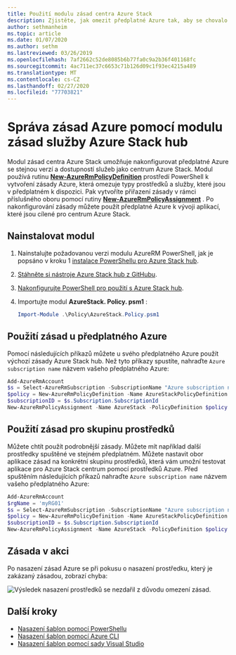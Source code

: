 ```yaml
---
title: Použití modulu zásad centra Azure Stack
description: Zjistěte, jak omezit předplatné Azure tak, aby se chovalo jako předplatné centra Azure Stack.
author: sethmanheim
ms.topic: article
ms.date: 01/07/2020
ms.author: sethm
ms.lastreviewed: 03/26/2019
ms.openlocfilehash: 7af2662c52de8085b6b77fa0c9a2b36f401168fc
ms.sourcegitcommit: 4ac711ec37c6653c71b126d09c1f93ec4215a489
ms.translationtype: MT
ms.contentlocale: cs-CZ
ms.lasthandoff: 02/27/2020
ms.locfileid: "77703821"
---
```

# <a name="manage-azure-policy-using-the-azure-stack-hub-policy-module"></a>Správa zásad Azure pomocí modulu zásad služby Azure Stack hub

Modul zásad centra Azure Stack umožňuje nakonfigurovat předplatné Azure se stejnou verzí a dostupností služeb jako centrum Azure Stack. Modul používá rutinu [**New-AzureRmPolicyDefinition**](/powershell/module/azurerm.resources/new-azurermpolicydefinition) prostředí PowerShell k vytvoření zásady Azure, která omezuje typy prostředků a služby, které jsou v předplatném k dispozici. Pak vytvoříte přiřazení zásady v rámci příslušného oboru pomocí rutiny [**New-AzureRmPolicyAssignment**](/powershell/module/azurerm.resources/new-azurermpolicyassignment) . Po nakonfigurování zásady můžete použít předplatné Azure k vývoji aplikací, které jsou cílené pro centrum Azure Stack.

## <a name="install-the-module"></a>Nainstalovat modul

1. Nainstalujte požadovanou verzi modulu AzureRM PowerShell, jak je popsáno v kroku 1 [instalace PowerShellu pro Azure Stack hub](../operator/azure-stack-powershell-install.md).
2. [Stáhněte si nástroje Azure Stack hub z GitHubu](../operator/azure-stack-powershell-download.md).
3. [Nakonfigurujte PowerShell pro použití s Azure Stack hub](azure-stack-powershell-configure-user.md).
4. Importujte modul **AzureStack. Policy. psm1** :

   ```powershell
   Import-Module .\Policy\AzureStack.Policy.psm1
   ```

## <a name="apply-policy-to-azure-subscription"></a>Použití zásad u předplatného Azure

Pomocí následujících příkazů můžete u svého předplatného Azure použít výchozí zásady Azure Stack hub. Než tyto příkazy spustíte, nahraďte `Azure subscription name` názvem vašeho předplatného Azure:

```powershell
Add-AzureRmAccount
$s = Select-AzureRmSubscription -SubscriptionName "Azure subscription name"
$policy = New-AzureRmPolicyDefinition -Name AzureStackPolicyDefinition -Policy (Get-AzsPolicy)
$subscriptionID = $s.Subscription.SubscriptionId
New-AzureRmPolicyAssignment -Name AzureStack -PolicyDefinition $policy -Scope /subscriptions/$subscriptionID
```

## <a name="apply-policy-to-a-resource-group"></a>Použití zásad pro skupinu prostředků

Můžete chtít použít podrobnější zásady. Můžete mít například další prostředky spuštěné ve stejném předplatném. Můžete nastavit obor aplikace zásad na konkrétní skupinu prostředků, která vám umožní testovat aplikace pro Azure Stack centrum pomocí prostředků Azure. Před spuštěním následujících příkazů nahraďte `Azure subscription name` názvem vašeho předplatného Azure:

```powershell
Add-AzureRmAccount
$rgName = 'myRG01'
$s = Select-AzureRmSubscription -SubscriptionName "Azure subscription name"
$policy = New-AzureRmPolicyDefinition -Name AzureStackPolicyDefinition -Policy (Get-AzsPolicy)
$subscriptionID = $s.Subscription.SubscriptionId
New-AzureRmPolicyAssignment -Name AzureStack -PolicyDefinition $policy -Scope /subscriptions/$subscriptionID/resourceGroups/$rgName
```

## <a name="policy-in-action"></a>Zásada v akci

Po nasazení zásad Azure se při pokusu o nasazení prostředku, který je zakázaný zásadou, zobrazí chyba:

![Výsledek nasazení prostředků se nezdařil z důvodu omezení zásad.](./media/azure-stack-policy-module/image1.png)

## <a name="next-steps"></a>Další kroky

* [Nasazení šablon pomocí PowerShellu](azure-stack-deploy-template-powershell.md)
* [Nasazení šablon pomocí Azure CLI](azure-stack-deploy-template-command-line.md)
* [Nasazení šablon pomocí sady Visual Studio](azure-stack-deploy-template-visual-studio.md)
